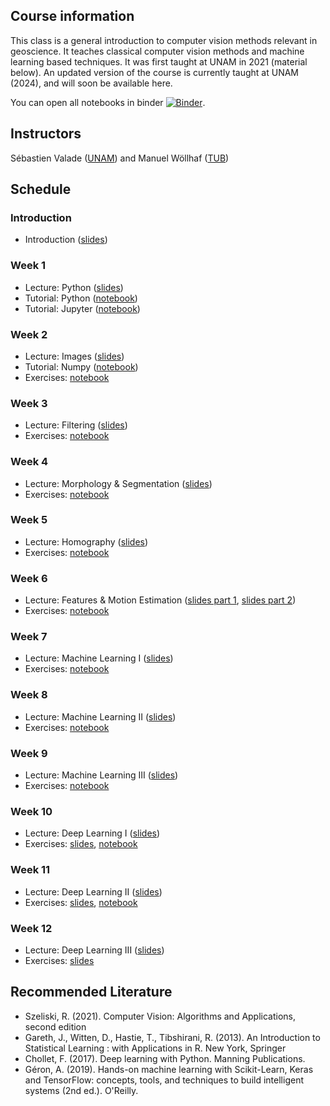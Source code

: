 ## Course information
This class is a general introduction to computer vision methods relevant in geoscience. It teaches classical computer vision methods and machine learning based techniques. It was first taught at UNAM in 2021 (material below). An updated version of the course is currently taught at UNAM (2024), and will soon be available here.

You can open all notebooks in binder [![Binder](https://mybinder.org/badge_logo.svg)](https://mybinder.org/v2/gh/svalade/cv4gs/HEAD).

## Instructors
Sébastien Valade ([UNAM](https://svalade.github.io/)) and Manuel Wöllhaf ([TUB](https://www.tu.berlin/cv/ueber-uns/manuel-woellhaf))

## Schedule

### Introduction 
* Introduction ([slides](https://raw.githubusercontent.com/svalade/cv4gs/master/lecture/pdfs_2021/CV4GS_00_introduction.pdf))
  
### Week 1
* Lecture: Python ([slides](https://raw.githubusercontent.com/svalade/cv4gs/master/lecture/pdfs_2021/CV4GS_01_lecture.pdf))
* Tutorial: Python ([notebook](https://github.com/svalade/cv4gs/blob/master/exercise/01/CV4GS_01_python-tutorial.ipynb))
* Tutorial: Jupyter ([notebook](https://github.com/svalade/cv4gs/blob/master/exercise/01/CV4GS_01_jupyter-tutorial.ipynb))

### Week 2
* Lecture: Images ([slides](https://raw.githubusercontent.com/svalade/cv4gs/master/lecture/pdfs_2021/CV4GS_02_lecture.pdf))
* Tutorial: Numpy ([notebook](https://github.com/svalade/cv4gs/blob/master/exercise/02/CV4GS_02_numpy-tutorial.ipynb))
* Exercises: [notebook](https://github.com/svalade/cv4gs/blob/master/exercise/02/CV4GS_02_exercises.ipynb)

### Week 3
* Lecture: Filtering ([slides](https://raw.githubusercontent.com/svalade/cv4gs/master/lecture/pdfs_2021/CV4GS_03_lecture.pdf))
* Exercises: [notebook](https://github.com/svalade/cv4gs/blob/master/exercise/03/exercises.ipynb)

### Week 4
* Lecture: Morphology & Segmentation ([slides](https://raw.githubusercontent.com/svalade/cv4gs/master/lecture/pdfs_2021/CV4GS_04_lecture.pdf))
* Exercises: [notebook](https://github.com/svalade/cv4gs/blob/master/exercise/04/exercises.ipynb)

### Week 5
* Lecture: Homography ([slides](https://raw.githubusercontent.com/svalade/cv4gs/master/lecture/pdfs_2021/CV4GS_05_lecture.pdf))
* Exercises: [notebook](https://github.com/svalade/cv4gs/blob/master/exercise/05/exercises.ipynb)

### Week 6
* Lecture: Features & Motion Estimation ([slides part 1](https://raw.githubusercontent.com/svalade/cv4gs/master/lecture/pdfs_2021/CV4GS_06_lecture_features.pdf), [slides part 2](https://raw.githubusercontent.com/svalade/cv4gs/master/lecture/pdfs_2021/CV4GS_06_lecture_motion.pdf))
* Exercises: [notebook](https://github.com/svalade/cv4gs/blob/master/exercise/06/exercises.ipynb)

### Week 7
* Lecture: Machine Learning I ([slides](https://raw.githubusercontent.com/svalade/cv4gs/master/lecture/pdfs_2021/CV4GS_07_lecture.pdf))
* Exercises: [notebook](https://github.com/svalade/cv4gs/blob/master/exercise/07/exercises.ipynb)

### Week 8
* Lecture: Machine Learning II ([slides](https://raw.githubusercontent.com/svalade/cv4gs/master/lecture/pdfs_2021/CV4GS_08_lecture.pdf))
* Exercises: [notebook](https://github.com/svalade/cv4gs/blob/master/exercise/08/exercises.ipynb)

### Week 9
* Lecture: Machine Learning III ([slides](https://raw.githubusercontent.com/svalade/cv4gs/master/lecture/pdfs_2021/CV4GS_09_lecture.pdf))
* Exercises: [notebook](https://github.com/svalade/cv4gs/blob/master/exercise/09/exercises.ipynb)

### Week 10
* Lecture: Deep Learning I ([slides](https://raw.githubusercontent.com/svalade/cv4gs/master/lecture/pdfs_2021/CV4GS_10_lecture.pdf))
* Exercises: [slides](https://raw.githubusercontent.com/svalade/cv4gs/master/exercise/10/CV4GS_10_exercises-slides.pdf), [notebook](https://github.com/svalade/cv4gs/blob/master/exercise/10/exercises.ipynb)

### Week 11
* Lecture: Deep Learning II ([slides](https://raw.githubusercontent.com/svalade/cv4gs/master/lecture/pdfs_2021/CV4GS_11_lecture.pdf))
* Exercises: [slides](https://raw.githubusercontent.com/svalade/cv4gs/master/exercise/11/CV4GS_11_exercises-slides.pdf), [notebook](https://github.com/svalade/cv4gs/blob/master/exercise/11/exercises.ipynb)

### Week 12
* Lecture: Deep Learning III ([slides](https://raw.githubusercontent.com/svalade/cv4gs/master/lecture/pdfs_2021/CV4GS_12_lecture.pdf))
* Exercises: [slides](https://raw.githubusercontent.com/svalade/cv4gs/master/exercise/12/CV4GS_12_exercises-slides.pdf)

## Recommended Literature
* Szeliski, R. (2021). Computer Vision: Algorithms and Applications, second edition
* Gareth, J., Witten, D., Hastie, T., Tibshirani, R. (2013). An Introduction to Statistical Learning : with Applications in R. New York, Springer
* Chollet, F. (2017). Deep learning with Python. Manning Publications.
* Géron, A. (2019). Hands-on machine learning with Scikit-Learn, Keras and TensorFlow: concepts, tools, and techniques to build intelligent systems (2nd ed.). O'Reilly.

